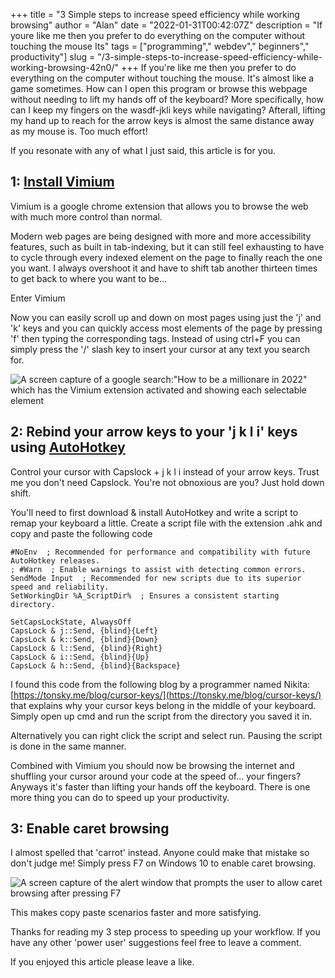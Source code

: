 +++
title = "3 Simple steps to increase speed  efficiency while working  browsing"
author = "Alan"
date = "2022-01-31T00:42:07Z"
description = "If youre like me then you prefer to do everything on the computer without touching the mouse Its"
tags = ["programming"," webdev"," beginners"," productivity"]
slug = "/3-simple-steps-to-increase-speed-efficiency-while-working-browsing-42n0/"
+++
If you're like me then you prefer to do everything on the computer without touching the mouse. It's almost like a game sometimes. How can I open this program or browse this webpage without needing to lift my hands off of the keyboard? More specifically, how can I keep my fingers on the wasdf-jkli keys while navigating? Afterall, lifting my hand up to reach for the arrow keys is almost the same distance away as my mouse is. Too much effort!

If you resonate with any of what I just said, this article is for you. 

## 1: [Install Vimium](https://chrome.google.com/webstore/detail/vimium/dbepggeogbaibhgnhhndojpepiihcmeb) 
Vimium is a google chrome extension that allows you to browse the web with much more control than normal. 

Modern web pages are being designed with more and more accessibility features, such as built in tab-indexing, but it can still feel exhausting to have to cycle through every indexed element on the page to finally reach the one you want. I always overshoot it and have to shift tab another thirteen times to get back to where you want to be... 

Enter Vimium

Now you can easily scroll up and down on most pages using just the 'j' and 'k' keys and you can quickly access most elements of the page by pressing 'f' then typing the corresponding tags. Instead of using ctrl+F you can simply press the '/' slash key to insert your cursor at any text you search for. 

![A screen capture of a google search:"How to be a millionare in 2022" which has the Vimium extension activated and showing each selectable element](https://dev-to-uploads.s3.amazonaws.com/uploads/articles/15qnajluiaz6269ulama.JPG)

## 2: Rebind your arrow keys to your 'j k l i' keys using [AutoHotkey](https://www.autohotkey.com/)
 
Control your cursor with Capslock + j k l i instead of your arrow keys. Trust me you don't need Capslock. You're not obnoxious are you? Just hold down shift. 

You'll need to first download & install AutoHotkey and write a script to remap your keyboard a little. Create a script file with the extension .ahk and copy and paste the following code

```
#NoEnv  ; Recommended for performance and compatibility with future AutoHotkey releases.
; #Warn  ; Enable warnings to assist with detecting common errors.
SendMode Input  ; Recommended for new scripts due to its superior speed and reliability.
SetWorkingDir %A_ScriptDir%  ; Ensures a consistent starting directory.

SetCapsLockState, AlwaysOff
CapsLock & j::Send, {blind}{Left}
CapsLock & k::Send, {blind}{Down}
CapsLock & l::Send, {blind}{Right}
CapsLock & i::Send, {blind}{Up}
CapsLock & h::Send, {blind}{Backspace}
```
I found this code from the following blog by a programmer named Nikita: [https://tonsky.me/blog/cursor-keys/](https://tonsky.me/blog/cursor-keys/) that explains why your cursor keys belong in the middle of your keyboard. Simply open up cmd and run the script from the directory you saved it in. 

Alternatively you can right click the script and select run. Pausing the script is done in the same manner.

Combined with Vimium you should now be browsing the internet and shuffling your cursor around your code at the speed of... your fingers? Anyways it's faster than lifting your hands off the keyboard. There is one more thing you can do to speed up your productivity.

## 3: Enable caret browsing
I almost spelled that 'carrot' instead. Anyone could make that mistake so don't judge me! Simply press F7 on Windows 10 to enable caret browsing. 

![A screen capture of the alert window that prompts the user to allow caret browsing after pressing F7](https://dev-to-uploads.s3.amazonaws.com/uploads/articles/5nv3oz48wvzqmyvylufo.JPG)

This makes copy paste scenarios faster and more satisfying.

Thanks for reading my 3 step process to speeding up your workflow. If you have any other 'power user' suggestions feel free to leave a comment. 

If you enjoyed this article please leave a like. 